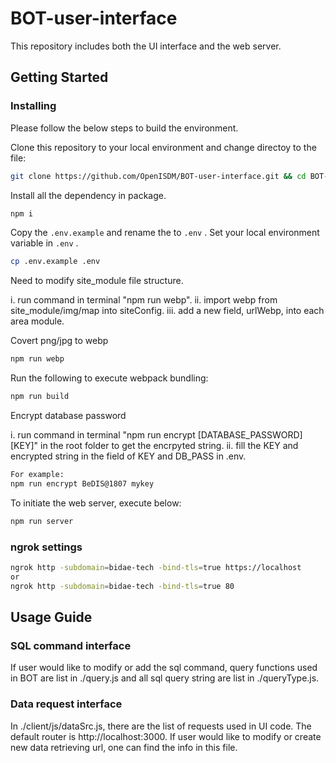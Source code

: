 # BOT-user-interface

This repository includes both the UI interface and the web server.

## Getting Started

### Installing

Please follow the below steps to build the environment.

Clone this repository to your local environment and change directoy to the file:

```bash
git clone https://github.com/OpenISDM/BOT-user-interface.git && cd BOT-user-interface
```

Install all the dependency in package.

```bash
npm i
```

Copy the `.env.example` and rename the to `.env` . Set your local environment variable in `.env` .

```bash
cp .env.example .env
```

Need to modify site_module file structure.

i. run command in terminal "npm run webp".
ii. import webp from site_module/img/map into siteConfig.
iii. add a new field, urlWebp, into each area module.

Covert png/jpg to webp

```bash
npm run webp
```

Run the following to execute webpack bundling:

```bash
npm run build
```

Encrypt database password

i. run command in terminal "npm run encrypt [DATABASE_PASSWORD] [KEY]" in the root folder to get the encrpyted string.
ii. fill the KEY and encrypted string in the field of KEY and DB_PASS in .env.

```bash
For example:
npm run encrypt BeDIS@1807 mykey
```

To initiate the web server, execute below:

```bash
npm run server
```

### ngrok settings

```bash
ngrok http -subdomain=bidae-tech -bind-tls=true https://localhost
or
ngrok http -subdomain=bidae-tech -bind-tls=true 80
```

## Usage Guide

### SQL command interface

If user would like to modify or add the sql command, query functions used in BOT are list in ./query.js and all sql query string are list in ./queryType.js.

### Data request interface

In ./client/js/dataSrc.js, there are the list of requests used in UI code. The default router is http://localhost:3000. If user would like to modify or create new data retrieving url, one can find the info in this file.
